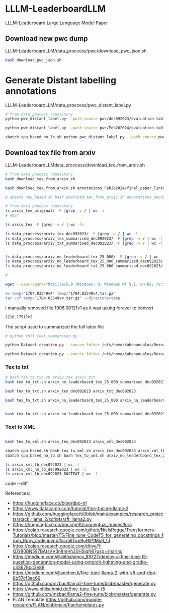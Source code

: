 # LLLM-LeaderboardLLM
LLLM-Leaderboard Large Language Model Paper


## Download new pwc dump 

LLLM-LeaderboardLLM/data_proccess/pwc/download_pwc_json.sh
```bash
bash download_pwc_json.sh
```

# Generate Distant labelling annotations 

LLLM-LeaderboardLLM/data_proccess/pwc_distant_label.py
```bash
# from data_process repository 
python pwc_distant_label.py --path_source pwc/dec092023/evaluation-tables.json --path_target annotations_dec092023

python pwc_distant_label.py --path_source pwc/Feb262024/evaluation-tables.json --path_target annotations_Feb262024

sbatch cpu_based_no_lb.sh python pwc_distant_label.py --path_source pwc/Feb262024/evaluation-tables.json --path_target annotations_Feb262024
```

## Download tex file from arxiv 
LLLM-LeaderboardLLMdata_proccess/download_tex_from_arxiv.sh

```bash
# from data_process repository 
bash download_tex_from_arxiv.sh

bash download_tex_from_arxiv.sh annotations_Feb262024/final_paper_links.txt arxiv_leaderboard_Feb262024

# sbatch cpu_based.sh bash download_tex_from_arxiv.sh annotations_dec092023/final_paper_links.txt arxiv_no_leaderboard_25_000
```

```bash
# from data_process repository 
ls arxiv_tex_original/ -F |grep -v / | wc -l
# 4657

ls arxiv_tex -F |grep -v / | wc -ls

ls data_proccess/arxiv_tex_dec092023/ -F |grep -v / | wc -l
ls data_proccess/arxiv_tex_summarised_dec092023/ -F |grep -v / | wc -l
ls data_proccess/arxiv_txt_summarised_dec092023/ -F |grep -v / | wc -l


ls data_proccess/arxiv_no_leaderboard_tex_25_000/ -F |grep -v / | wc -l
ls data_proccess/arxiv_no_leaderboard_tex_25_000_summarised_dec092023/ -F |grep -v / | wc -l
ls data_proccess/arxiv_no_leaderboard_txt_25_000_summarised_dec092023/ -F |grep -v / | wc -l

# 

wget --user-agent="Mozilla/5.0 (Windows; U; Windows NT 5.1; en-US; rv:1.9.2.12) Gecko/20101026 Firefox/3.6.12" "http://arxiv.org/e-print/1704.03549v4 -P temp/ 

mv temp/"1704.03549v4" temp/"1704.03549v4.tar.gz"
tar -xf temp/"1704.03549v4.tar.gz" --directory=temp 
```

I manually removed file 1906.00121v1  as it was taking forever to convert 

```bash
2210.17517v2 

```

The script used to summarized the full latex file 

```bash
# python full_text_summarisez.py

python Dataset_creation.py --source_folder /nfs/home/kabenamualus/Research/LLLM-LeaderboardLLM/data_proccess/arxiv_tex --output_folder /nfs/home/kabenamualus/Research/LLLM-LeaderboardLLM/data_proccess/arxiv_tex_summarised_dec092023

python Dataset_creation.py --source_folder /nfs/home/kabenamualus/Research/LLLM-LeaderboardLLM/data_proccess/arxiv_no_leaderboard_tex_25_000 --output_folder /nfs/home/kabenamualus/Research/LLLM-LeaderboardLLM/data_proccess/arxiv_no_leaderboard_tex_25_000_summarised_dec092023

```


### Tex to txt

```bash
# bash tex_to_txt.sh arxiv_tex arxiv_txt
bash tex_to_txt.sh arxiv_no_leaderboard_tex_25_000_summarised_dec092023 arxiv_no_leaderboard_txt_25_000_summarised_dec092023

bash tex_to_txt.sh arxiv_tex_dec092023 arxiv_txt_dec092023

bash tex_to_txt.sh arxiv_no_leaderboard_tex_25_000 arxiv_no_leaderboard_txt_25_000_dec092023


bash tex_to_txt.sh arxiv_no_leaderboard_tex_25_000_summarised_dec092023 arxiv_no_leaderboard_txt_25_000_summarised_dec092023


```

### Text to XML

```bash

bash tex_to_xml.sh arxiv_tex_dec092023 arxiv_xml_dec092023

sbatch cpu_based.sh bash tex_to_xml.sh arxiv_tex_dec092023 arxiv_xml_lb_dec092023
sbatch cpu_based_no_lb.sh bash tex_to_xml.sh arxiv_no_leaderboard_tex_25_000 arxiv_xml_no_lb_dec092023

ls arxiv_xml_lb_dec092023 | wc -l
ls arxiv_xml_no_lb_dec092023 | wc -l
ls arxiv_xml_lb_dec092023_DOCTEAT | wc -l


```

code --diff

References:
- https://huggingface.co/blog/dpo-trl
- https://www.datacamp.com/tutorial/fine-tuning-llama-2
- https://github.com/huggingface/trl/blob/main/examples/research_projects/stack_llama_2/scripts/sft_llama2.py
- https://huggingface.co/docs/peft/conceptual_guides/lora
- https://colab.research.google.com/github/NielsRogge/Transformers-Tutorials/blob/master/T5/Fine_tune_CodeT5_for_generating_docstrings_from_Ruby_code.ipynb#scrollTo=RuHlP1MuR_tJ
- https://colab.research.google.com/drive/1-QZr80BN597BAtsVV3n8nrvh30HSjqN6?usp=sharing
- https://medium.com/@ajithshenoy_89727/deploy-a-fine-tune-t5-question-generation-model-using-pytorch-lightning-and-gradio-c33678bc3e88
- https://medium.com/@anchen.li/fine-tune-llama-2-with-sft-and-dpo-8b57cf3ec69
- https://github.com/mzbac/llama2-fine-tune/blob/master/generate.py
- https://www.philschmid.de/fine-tune-flan-t5 
- https://github.com/mzbac/llama2-fine-tune/blob/master/generate.py
- FLAN Template https://github.com/google-research/FLAN/blob/main/flan/templates.py 
